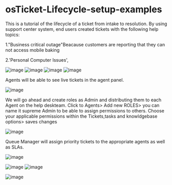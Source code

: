 # osTicket-Lifecycle-setup-examples
This is a tutorial of the lifecycle of a ticket from intake to resolution.
By using support center system, end users created tickets with the following help topics:

1."Business critical outage"Beacause customers are reporting that they can not access mobile baking

2.'Personal Computer Issues',

![image](https://user-images.githubusercontent.com/129979322/235478161-792bda28-7911-406e-b12c-6d6f621079f7.png)
![image](https://user-images.githubusercontent.com/129979322/235480130-eaba9af7-7a97-44c8-adba-35205b3bac9e.png)
![image](https://user-images.githubusercontent.com/129979322/235482769-018aa47c-c53e-41b3-ac10-83bd9886c2ae.png)
![image](https://user-images.githubusercontent.com/129979322/235480421-9507cfe8-1cfb-4a50-9cd8-856a99373dea.png)

Agents will be able to see live tickets in the agent panel.

![image](https://user-images.githubusercontent.com/129979322/235479446-11524121-4b52-4be9-a1f5-50923a3cd136.png)




We will go ahead and create roles as Admin and distributing them to each Agent on the help deskteam.
Click to Agents> Add new ROLES> you can name it supreme Admin to be able to assign permissions to others.
Choose your applicable permissions within the Tickets,tasks and knowldgebase options> saves changes


![image](https://user-images.githubusercontent.com/129979322/235490974-9db607a6-9b38-45c4-a1bf-152ea61957e0.png)

Queue Manager will assign priority tickets to the appropriate agents as well as SLAs.

![image](https://user-images.githubusercontent.com/129979322/235484597-0bfe0c20-0609-4196-b1de-089322fb72fd.png)

![image](https://user-images.githubusercontent.com/129979322/235486069-3832b0d2-f0df-4ba2-b75c-fd47400b6069.png)
![image](https://user-images.githubusercontent.com/129979322/235486265-b0e46ac8-9947-45e5-925e-0e1f3ab86bbf.png)


![image](https://user-images.githubusercontent.com/129979322/235485426-ed6b6afc-e82a-4bfb-adcf-4ed6eed2e0a5.png)


